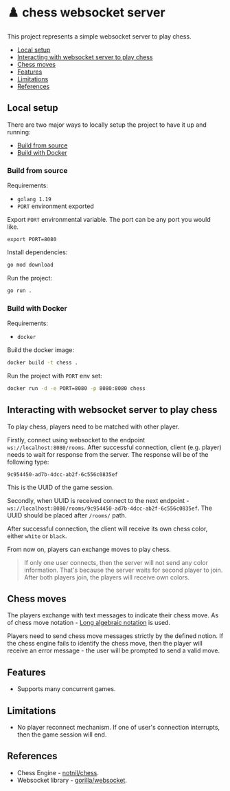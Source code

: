 # ♟️ chess websocket server

This project represents a simple websocket server to play chess.

- [Local setup](#local-setup)
- [Interacting with websocket server to play chess](#interacting-with-websocket-server-to-play-chess)
- [Chess moves](#chess-moves)
- [Features](#features)
- [Limitations](#limitations)
- [References](#references)

## Local setup

There are two major ways to locally setup the project to have it up and running:

- [Build from source](#build-from-source)
- [Build with Docker](#build-from-docker)

### Build from source

Requirements:

- `golang 1.19`
- `PORT` environment exported

Export `PORT` environmental variable. The port can be any port you would like.

```
export PORT=8080
```

Install dependencies:

```bash
go mod download
```

Run the project:

```bash
go run .
```

### Build with Docker

Requirements:

- `docker`

Build the docker image:

```bash
docker build -t chess .
```

Run the project with `PORT` env set:

```bash
docker run -d -e PORT=8080 -p 8080:8080 chess
```

## Interacting with websocket server to play chess

To play chess, players need to be matched with other player.

Firstly, connect using websocket to the endpoint `ws://localhost:8080/rooms`.
After successful connection, client (e.g. player) needs to wait for response from the server.
The response will be of the following type:

```
9c954450-ad7b-4dcc-ab2f-6c556c0835ef
```

This is the UUID of the game session.

Secondly, when UUID is received connect to the next endpoint - `ws://localhost:8080/rooms/9c954450-ad7b-4dcc-ab2f-6c556c0835ef`.
The UUID should be placed after `/rooms/` path.

After successful connection, the client will receive its own chess color, either `white` or `black`.

From now on, players can exchange moves to play chess.

> If only one user connects, then the server will not send any color information.
> That's because the server waits for second player to join. After both players join,
> the players will receive own colors.

## Chess moves

The players exchange with text messages to indicate their chess move.
As of chess move notation - [Long algebraic notation](long-algebraic-notation) is used.

Players need to send chess move messages strictly by the defined notion. If the chess engine fails
to identify the chess move, then the player will receive an error message - the user will be prompted
to send a valid move.

[long-algebraic-notation]: https://en.wikipedia.org/wiki/Algebraic_notation_(chess)#Long_algebraic_notation

## Features

- Supports many concurrent games.

## Limitations

- No player reconnect mechanism. If one of user's connection interrupts, then the game session will end.

## References

- Chess Engine - [notnil/chess](https://github.com/notnil/chess).
- Websocket library - [gorilla/websocket](https://github.com/gorilla/websocket).

